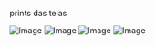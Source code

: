 prints das telas 

![Image](https://github.com/user-attachments/assets/5b171719-6c42-4539-9d2f-868bfe1ba747)
![Image](https://github.com/user-attachments/assets/cb1a5904-8931-4c5d-a21b-85d22ced29f4)
![Image](https://github.com/user-attachments/assets/6aaa46b2-6f97-47b2-8cf2-e53b78638d2c)
![Image](https://github.com/user-attachments/assets/3427b93d-c08b-46b2-a395-e60f3f8867e3)
